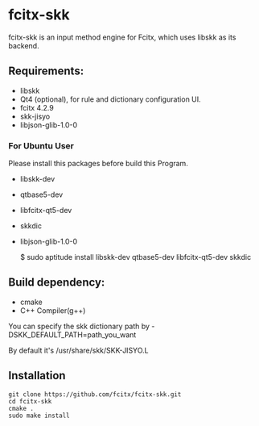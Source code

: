 # fcitx-skk

fcitx-skk is an input method engine for Fcitx, which uses libskk as its backend.

## Requirements:

 - libskk
 - Qt4 (optional), for rule and dictionary configuration UI.
 - fcitx 4.2.9
 - skk-jisyo
 - libjson-glib-1.0-0

### For Ubuntu User

Please install this packages before build this Program.

 - libskk-dev
 - qtbase5-dev
 - libfcitx-qt5-dev
 - skkdic
 - libjson-glib-1.0-0

    $ sudo aptitude install libskk-dev qtbase5-dev libfcitx-qt5-dev skkdic


## Build dependency:

 - cmake
 - C++ Compiler(g++)

You can specify the skk dictionary path by -DSKK_DEFAULT_PATH=path_you_want

By default it's /usr/share/skk/SKK-JISYO.L

## Installation 

    git clone https://github.com/fcitx/fcitx-skk.git
    cd fcitx-skk
    cmake .
    sudo make install
